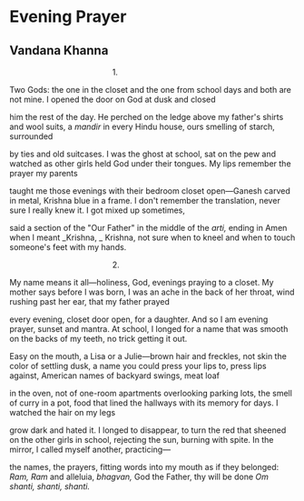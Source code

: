# Evening Prayer
## Vandana Khanna
                                              1.

Two Gods: the one in the closet
and the one from school days
and both are not mine. I opened
the door on God at dusk and closed

him the rest of the day. He perched
on the ledge above my father's shirts
and wool suits, a _mandir_ in every Hindu
house, ours smelling of starch, surrounded

by ties and old suitcases. I was the ghost
at school, sat on the pew and watched
as other girls held God under their tongues.
My lips remember the prayer my parents

taught me those evenings with their bedroom
closet open—Ganesh carved in metal, Krishna
blue in a frame. I don't remember the translation,
never sure I really knew it. I got mixed up sometimes,

said a section of the "Our Father" in the middle
of the _arti,_ ending in Amen when I meant _Krishna,
_
Krishna, not sure when to kneel and when to touch
someone's feet with my hands.


                                              2.

My name means it all—holiness, God, evenings
praying to a closet. My mother says before I
was born, I was an ache in the back of her throat,
wind rushing past her ear, that my father prayed

every evening, closet door open, for a daughter.
And so I am evening prayer, sunset and mantra.
At school, I longed for a name that was smooth
on the backs of my teeth, no trick getting it out.

Easy on the mouth, a Lisa or a Julie—brown hair
and freckles, not skin the color of settling dusk,
a name you could press your lips to, press lips
against, American names of backyard swings, meat loaf

in the oven, not of one-room apartments
overlooking parking lots, the smell of curry
in a pot, food that lined the hallways with its
memory for days. I watched the hair on my legs

grow dark and hated it. I longed to disappear,
to turn the red that sheened on the other girls
in school, rejecting the sun, burning with spite.
In the mirror, I called myself another, practicing—

the names, the prayers, fitting words into my mouth
as if they belonged: _Ram, Ram_ and alleluia, _bhagvan,_
God the Father, thy will be done _Om shanti, shanti, shanti._
